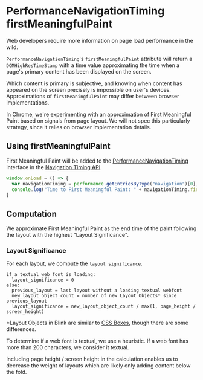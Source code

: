 # PerformanceNavigationTiming firstMeaningfulPaint

Web developers require more information on page load performance in the wild.

`PerformanceNavigationTiming`'s `firstMeaningfulPaint` attribute will return a `DOMHighResTimeStamp` with a time value approximating the time when a page's primary content has been displayed on the screen.

Which content is primary is subjective, and knowing when content has appeared on the screen precisely is impossible on user's devices. Approximations of `firstMeaningfulPaint` may differ between browser implementations.

In Chrome, we're experimenting with an approximation of First Meaningful Paint based on signals from page layout. We will not spec this particularly strategy, since it relies on browser implementation details.

## Using firstMeaningfulPaint ##
First Meaningful Paint will be added to the [PerformanceNavigationTiming](https://www.w3.org/TR/navigation-timing-2/#sec-PerformanceNavigationTiming) interface in the [Navigation Timing API](https://www.w3.org/TR/navigation-timing-2/).

```javascript
window.onLoad = () => { 
  var navigationTiming = performance.getEntriesByType("navigation")[0];
  console.log("Time to First Meaningful Paint: " + navigationTiming.firstMeaningfulPaint);
}
```

## Computation ##

We approximate First Meaningful Paint as the end time of the paint following the layout with the highest "Layout Significance".

### Layout Significance ###

For each layout, we compute the `layout significance`.
```
if a textual web font is loading:
  layout_significance = 0
else:
  previous_layout = last layout without a loading textual webfont
  new_layout_object_count = number of new Layout Objects* since previous_layout
  layout_significance = new_layout_object_count / max(1, page_height / screen_height)
```

*Layout Objects in Blink are similar to [CSS Boxes](https://www.w3.org/TR/css3-box/), though there are some differences.

To determine if a web font is textual, we use a heuristic. If a web font has more than 200 characters, we consider it textual.

Including page height / screen height in the calculation enables us to decrease the weight of layouts which are likely only adding content below the fold.
